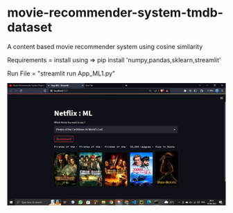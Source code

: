 # movie-recommender-system-tmdb-dataset
A content based movie recommender system using cosine similarity

Requirements = install using =>  pip install 'numpy,pandas,sklearn,streamlit'

Run File = "streamlit run App_ML1.py"

<img src="App.png">
